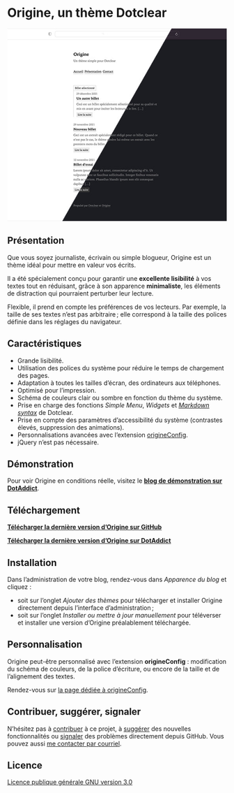 # Origine, un thème Dotclear

![Capture d’écran](https://github.com/te2dy/origine/blob/master/screenshot-2x.jpg)

## Présentation

Que vous soyez journaliste, écrivain ou simple blogueur, Origine est un thème idéal pour mettre en valeur vos écrits.

Il a été spécialement conçu pour garantir une **excellente lisibilité** à vos textes tout en réduisant, grâce à son apparence **minimaliste**, les éléments de distraction qui pourraient perturber leur lecture.

Flexible, il prend en compte les préférences de vos lecteurs. Par exemple, la taille de ses textes n’est pas arbitraire ; elle correspond à la taille des polices définie dans les réglages du navigateur.

## Caractéristiques

- Grande lisibilité.
- Utilisation des polices du système pour réduire le temps de chargement des pages.
- Adaptation à toutes les tailles d’écran, des ordinateurs aux téléphones.
- Optimisé pour l’impression.
- Schéma de couleurs clair ou sombre en fonction du thème du système.
- Prise en charge des fonctions _Simple Menu_, _Widgets_ et _[Markdown syntax](https://plugins.dotaddict.org/dc2/details/formatting-markdown)_ de Dotclear.
- Prise en compte des paramètres d’accessibilité du système (contrastes élevés, suppression des animations).
- Personnalisations avancées avec l’extension [origineConfig](https://github.com/te2dy/origineConfig).
- jQuery n’est pas nécessaire.

## Démonstration

Pour voir Origine en conditions réelle, visitez le **[blog de démonstration sur DotAddict](https://themes.dotaddict.org/demo-dc2/?theme=origine)**.

## Téléchargement

**[Télécharger la dernière version d’Origine sur GitHub](https://github.com/te2dy/origine/releases/latest)**

**[Télécharger la dernière version d’Origine sur DotAddict](https://themes.dotaddict.org/galerie-dc2/details/origine)**

## Installation

Dans l’administration de votre blog, rendez-vous dans _Apparence du blog_ et cliquez :
- soit sur l’onglet _Ajouter des thèmes_ pour télécharger et installer Origine directement depuis l’interface d’administration ;
- soit sur l’onglet _Installer ou mettre à jour manuellement_ pour téléverser et installer une version d’Origine préalablement téléchargée.

## Personnalisation

Origine peut-être personnalisé avec l’extension **origineConfig** : modification du schéma de couleurs, de la police d’écriture, ou encore de la taille et de l’alignement des textes.

Rendez-vous sur [la page dédiée à origineConfig](https://github.com/te2dy/origineConfig).

## Contribuer, suggérer, signaler

N’hésitez pas à [contribuer](https://github.com/te2dy/origine/pulls) à ce projet, à [suggérer](https://github.com/te2dy/origine/issues) des nouvelles fonctionnalités ou [signaler](https://github.com/te2dy/origine/issues) des problèmes directement depuis GitHub. Vous pouvez aussi [me contacter par courriel](mailto:zozxebpyr@mozmail.com).

## Licence

[Licence publique générale GNU version 3.0](https://github.com/te2dy/origine/blob/master/LICENSE)
